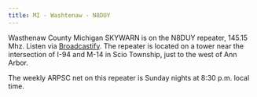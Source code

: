 ```yaml
---
title: MI - Washtenaw - N8DUY
---
```

Wasthenaw County Michigan SKYWARN is on the N8DUY
repeater, 145.15 Mhz. Listen via [Broadcastify].
The repeater is located on a tower near the
intersection of I-94 and M-14 in Scio Township,
just to the west of Ann Arbor.

The weekly ARPSC net on this repeater is Sunday
nights at 8:30 p.m. local time.

[Broadcastify]:http://www.broadcastify.com/listen/feed/19998
